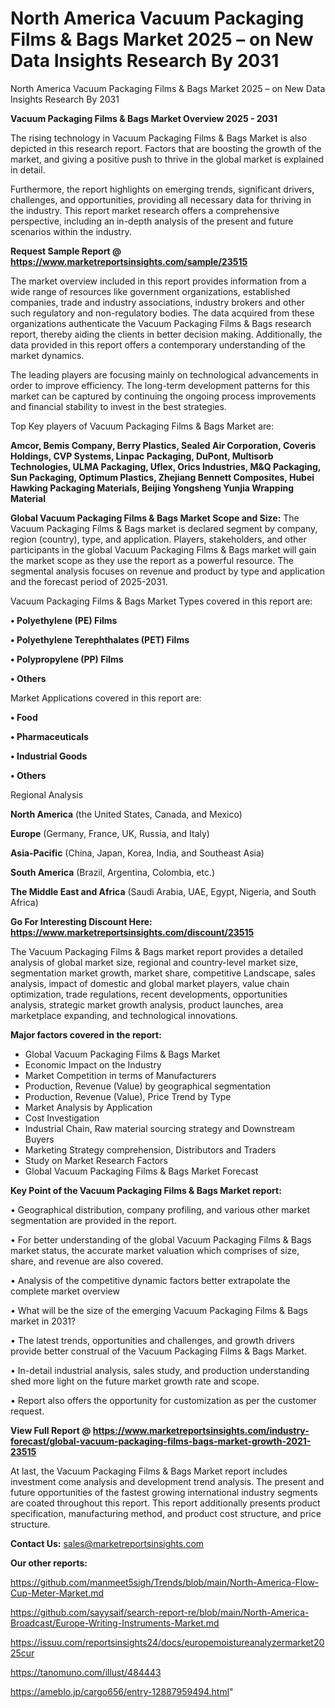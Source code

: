 # North America Vacuum Packaging Films & Bags Market 2025 – on New Data Insights Research By 2031
North America Vacuum Packaging Films & Bags Market 2025 – on New Data Insights Research By 2031

<Strong> Vacuum Packaging Films & Bags Market Overview 2025 - 2031</strong>

The rising technology in Vacuum Packaging Films & Bags Market is also depicted in this research report. Factors that are boosting the growth of the market, and giving a positive push to thrive in the global market is explained in detail.

Furthermore, the report highlights on emerging trends, significant drivers, challenges, and opportunities, providing all necessary data for thriving in the industry. This report market research offers a comprehensive perspective, including an in-depth analysis of the present and future scenarios within the industry.

<strong>Request Sample Report @ <a href=https://www.marketreportsinsights.com/sample/23515>https://www.marketreportsinsights.com/sample/23515</a></strong>

The market overview included in this report provides information from a wide range of resources like government organizations, established companies, trade and industry associations, industry brokers and other such regulatory and non-regulatory bodies. The data acquired from these organizations authenticate the Vacuum Packaging Films & Bags research report, thereby aiding the clients in better decision making. Additionally, the data provided in this report offers a contemporary understanding of the market dynamics.

The leading players are focusing mainly on technological advancements in order to improve efficiency. The long-term development patterns for this market can be captured by continuing the ongoing process improvements and financial stability to invest in the best strategies.

Top Key players of Vacuum Packaging Films & Bags Market are:

<strong>Amcor, Bemis Company, Berry Plastics, Sealed Air Corporation, Coveris Holdings, CVP Systems, Linpac Packaging, DuPont, Multisorb Technologies, ULMA Packaging, Uflex, Orics Industries, M&Q Packaging, Sun Packaging, Optimum Plastics, Zhejiang Bennett Composites, Hubei Hawking Packaging Materials, Beijing Yongsheng Yunjia Wrapping Material</strong>

<strong><b>Global Vacuum Packaging Films & Bags Market Scope and Size:</b></strong>
The Vacuum Packaging Films & Bags market is declared segment by company, region (country), type, and application. Players, stakeholders, and other participants in the global Vacuum Packaging Films & Bags market will gain the market scope as they use the report as a powerful resource. The segmental analysis focuses on revenue and product by type and application and the forecast period of 2025-2031.

Vacuum Packaging Films & Bags Market Types covered in this report are:

<strong>• Polyethylene (PE) Films

• Polyethylene Terephthalates (PET) Films

• Polypropylene (PP) Films

• Others</strong>

Market Applications covered in this report are:

<strong>• Food

• Pharmaceuticals

• Industrial Goods

• Others</strong> 

Regional Analysis

<strong>North America</strong> (the United States, Canada, and Mexico)

<strong>Europe</strong> (Germany, France, UK, Russia, and Italy)

<strong>Asia-Pacific</strong> (China, Japan, Korea, India, and Southeast Asia)

<strong>South America</strong> (Brazil, Argentina, Colombia, etc.)

<strong>The Middle East and Africa</strong> (Saudi Arabia, UAE, Egypt, Nigeria, and South Africa)

<strong>Go For Interesting Discount Here: <a href=https://www.marketreportsinsights.com/discount/23515>https://www.marketreportsinsights.com/discount/23515</a></strong>

The Vacuum Packaging Films & Bags market report provides a detailed analysis of global market size, regional and country-level market size, segmentation market growth, market share, competitive Landscape, sales analysis, impact of domestic and global market players, value chain optimization, trade regulations, recent developments, opportunities analysis, strategic market growth analysis, product launches, area marketplace expanding, and technological innovations.

<strong><b>Major factors covered in the report:</b></strong>
<ul>
  <li>Global Vacuum Packaging Films & Bags Market </li>
  <li>Economic Impact on the Industry</li>
  <li>Market Competition in terms of Manufacturers</li>
  <li>Production, Revenue (Value) by geographical segmentation</li>
  <li>Production, Revenue (Value), Price Trend by Type</li>
  <li>Market Analysis by Application</li>
  <li>Cost Investigation</li>
  <li>Industrial Chain, Raw material sourcing strategy and Downstream Buyers</li>
  <li>Marketing Strategy comprehension, Distributors and Traders</li>
  <li>Study on Market Research Factors</li>
  <li>Global Vacuum Packaging Films & Bags Market Forecast</li>
</ul>

<strong><b>Key Point of the Vacuum Packaging Films & Bags Market report:</b></strong>

• Geographical distribution, company profiling, and various other market segmentation are provided in the report.

• For better understanding of the global Vacuum Packaging Films & Bags market status, the accurate market valuation which comprises of size, share, and revenue are also covered.

• Analysis of the competitive dynamic factors better extrapolate the complete market overview

• What will be the size of the emerging Vacuum Packaging Films & Bags market in 2031?

• The latest trends, opportunities and challenges, and growth drivers provide better construal of the Vacuum Packaging Films & Bags Market.

• In-detail industrial analysis, sales study, and production understanding shed more light on the future market growth rate and scope.

• Report also offers the opportunity for customization as per the customer request.

<strong><b>View Full Report @ <a href=https://www.marketreportsinsights.com/industry-forecast/global-vacuum-packaging-films-bags-market-growth-2021-23515>https://www.marketreportsinsights.com/industry-forecast/global-vacuum-packaging-films-bags-market-growth-2021-23515</a></b></strong>


At last, the Vacuum Packaging Films & Bags Market report includes investment come analysis and development trend analysis. The present and future opportunities of the fastest growing international industry segments are coated throughout this report. This report additionally presents product specification, manufacturing method, and product cost structure, and price structure.

<strong>Contact Us:</strong>
sales@marketreportsinsights.com

<strong>Our other reports:</strong>

<a href=https://github.com/manmeet5sigh/Trends/blob/main/North-America-Flow-Cup-Meter-Market.md>https://github.com/manmeet5sigh/Trends/blob/main/North-America-Flow-Cup-Meter-Market.md</a>

<a href=https://github.com/sayysaif/search-report-re/blob/main/North-America-Broadcast/Europe-Writing-Instruments-Market.md>https://github.com/sayysaif/search-report-re/blob/main/North-America-Broadcast/Europe-Writing-Instruments-Market.md</a>

<a href=https://issuu.com/reportsinsights24/docs/europemoistureanalyzermarket2025cur>https://issuu.com/reportsinsights24/docs/europemoistureanalyzermarket2025cur</a>

<a href=https://tanomuno.com/illust/484443>https://tanomuno.com/illust/484443</a>

<a href=https://ameblo.jp/cargo656/entry-12887959494.html>https://ameblo.jp/cargo656/entry-12887959494.html</a>"
